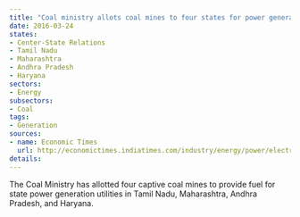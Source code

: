```yaml
---
title: "Coal ministry allots coal mines to four states for power generation"
date: 2016-03-24
states:
- Center-State Relations
- Tamil Nadu
- Maharashtra
- Andhra Pradesh
- Haryana
sectors:
- Energy
subsectors:
- Coal
tags:
- Generation
sources:
- name: Economic Times
  url: http://economictimes.indiatimes.com/industry/energy/power/electricity-bills-of-delhiites-to-come-down/articleshow/51443950.cms
details:
---
```


The Coal Ministry has allotted four captive coal mines to provide fuel for state power generation utilities in Tamil Nadu, Maharashtra, Andhra Pradesh, and Haryana.

